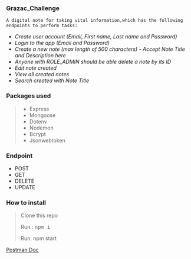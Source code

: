 ### Grazac_Challenge

```
A digital note for taking vital information,which has the following endpoints to perform tasks:
```

- _Create user account (Email, First name, Last name and Password)_
- _Login to the app (Email and Password)_
- _Create a new note (max length of 500 characters) - Accept Note Title and Description here_
- _Anyone with ROLE_ADMIN should be able delete a note by its ID_
- _Edit note created_
- _View all created notes_
- _Search created with Note Title_

### Packages used

> - Express
> - Mongoose
> - Dotenv
> - Nodemon
> - Bcrypt
> - Jsonwebtoken

### Endpoint

- POST
- GET
- DELETE
- UPDATE

### How to install

> Clone this repo
>
> Run : <kbd>npm i </kbd>
>
> Run: npm start

[Postman Doc](https://documenter.getpostman.com/view/22272570/VUxKUpzz)
